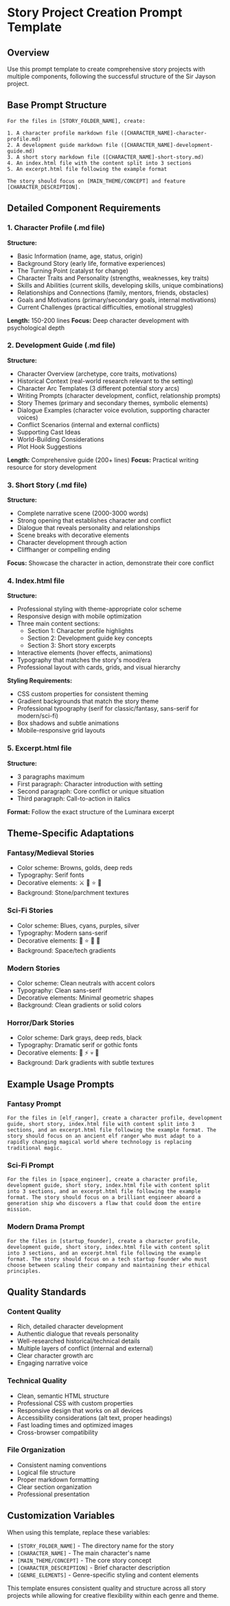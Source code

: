 # Story Project Creation Prompt Template

## Overview
Use this prompt template to create comprehensive story projects with multiple components, following the successful structure of the Sir Jayson project.

## Base Prompt Structure

```
For the files in [STORY_FOLDER_NAME], create:

1. A character profile markdown file ([CHARACTER_NAME]-character-profile.md)
2. A development guide markdown file ([CHARACTER_NAME]-development-guide.md) 
3. A short story markdown file ([CHARACTER_NAME]-short-story.md)
4. An index.html file with the content split into 3 sections
5. An excerpt.html file following the example format

The story should focus on [MAIN_THEME/CONCEPT] and feature [CHARACTER_DESCRIPTION].
```

## Detailed Component Requirements

### 1. Character Profile (.md file)
**Structure:**
- Basic Information (name, age, status, origin)
- Background Story (early life, formative experiences)
- The Turning Point (catalyst for change)
- Character Traits and Personality (strengths, weaknesses, key traits)
- Skills and Abilities (current skills, developing skills, unique combinations)
- Relationships and Connections (family, mentors, friends, obstacles)
- Goals and Motivations (primary/secondary goals, internal motivations)
- Current Challenges (practical difficulties, emotional struggles)

**Length:** 150-200 lines
**Focus:** Deep character development with psychological depth

### 2. Development Guide (.md file)
**Structure:**
- Character Overview (archetype, core traits, motivations)
- Historical Context (real-world research relevant to the setting)
- Character Arc Templates (3 different potential story arcs)
- Writing Prompts (character development, conflict, relationship prompts)
- Story Themes (primary and secondary themes, symbolic elements)
- Dialogue Examples (character voice evolution, supporting character voices)
- Conflict Scenarios (internal and external conflicts)
- Supporting Cast Ideas
- World-Building Considerations
- Plot Hook Suggestions

**Length:** Comprehensive guide (200+ lines)
**Focus:** Practical writing resource for story development

### 3. Short Story (.md file)
**Structure:**
- Complete narrative scene (2000-3000 words)
- Strong opening that establishes character and conflict
- Dialogue that reveals personality and relationships
- Scene breaks with decorative elements
- Character development through action
- Cliffhanger or compelling ending

**Focus:** Showcase the character in action, demonstrate their core conflict

### 4. Index.html file
**Structure:**
- Professional styling with theme-appropriate color scheme
- Responsive design with mobile optimization
- Three main content sections:
  - Section 1: Character profile highlights
  - Section 2: Development guide key concepts  
  - Section 3: Short story excerpts
- Interactive elements (hover effects, animations)
- Typography that matches the story's mood/era
- Professional layout with cards, grids, and visual hierarchy

**Styling Requirements:**
- CSS custom properties for consistent theming
- Gradient backgrounds that match the story theme
- Professional typography (serif for classic/fantasy, sans-serif for modern/sci-fi)
- Box shadows and subtle animations
- Mobile-responsive grid layouts

### 5. Excerpt.html file
**Structure:**
- 3 paragraphs maximum
- First paragraph: Character introduction with setting
- Second paragraph: Core conflict or unique situation
- Third paragraph: Call-to-action in italics

**Format:** Follow the exact structure of the Luminara excerpt

## Theme-Specific Adaptations

### Fantasy/Medieval Stories
- Color scheme: Browns, golds, deep reds
- Typography: Serif fonts
- Decorative elements: ⚔️ 🏰 ⭐ 👑
- Background: Stone/parchment textures

### Sci-Fi Stories  
- Color scheme: Blues, cyans, purples, silver
- Typography: Modern sans-serif
- Decorative elements: 🚀 ⭐ 🌌 🤖
- Background: Space/tech gradients

### Modern Stories
- Color scheme: Clean neutrals with accent colors
- Typography: Clean sans-serif
- Decorative elements: Minimal geometric shapes
- Background: Clean gradients or solid colors

### Horror/Dark Stories
- Color scheme: Dark grays, deep reds, black
- Typography: Dramatic serif or gothic fonts
- Decorative elements: 🌙 ⚡ 💀 🔮
- Background: Dark gradients with subtle textures

## Example Usage Prompts

### Fantasy Prompt
```
For the files in [elf_ranger], create a character profile, development guide, short story, index.html file with content split into 3 sections, and an excerpt.html file following the example format. The story should focus on an ancient elf ranger who must adapt to a rapidly changing magical world where technology is replacing traditional magic.
```

### Sci-Fi Prompt  
```
For the files in [space_engineer], create a character profile, development guide, short story, index.html file with content split into 3 sections, and an excerpt.html file following the example format. The story should focus on a brilliant engineer aboard a generation ship who discovers a flaw that could doom the entire mission.
```

### Modern Drama Prompt
```
For the files in [startup_founder], create a character profile, development guide, short story, index.html file with content split into 3 sections, and an excerpt.html file following the example format. The story should focus on a tech startup founder who must choose between scaling their company and maintaining their ethical principles.
```

## Quality Standards

### Content Quality
- Rich, detailed character development
- Authentic dialogue that reveals personality
- Well-researched historical/technical details
- Multiple layers of conflict (internal and external)
- Clear character growth arc
- Engaging narrative voice

### Technical Quality
- Clean, semantic HTML structure
- Professional CSS with custom properties
- Responsive design that works on all devices
- Accessibility considerations (alt text, proper headings)
- Fast loading times and optimized images
- Cross-browser compatibility

### File Organization
- Consistent naming conventions
- Logical file structure
- Proper markdown formatting
- Clear section organization
- Professional presentation

## Customization Variables

When using this template, replace these variables:
- `[STORY_FOLDER_NAME]` - The directory name for the story
- `[CHARACTER_NAME]` - The main character's name
- `[MAIN_THEME/CONCEPT]` - The core story concept
- `[CHARACTER_DESCRIPTION]` - Brief character description
- `[GENRE_ELEMENTS]` - Genre-specific styling and content elements

This template ensures consistent quality and structure across all story projects while allowing for creative flexibility within each genre and theme.
